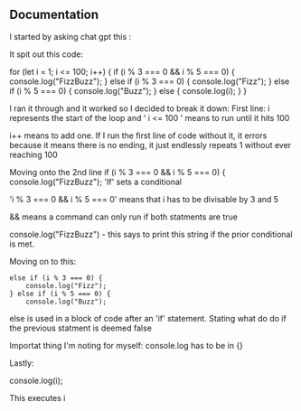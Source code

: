 ## Documentation

I started by asking chat gpt this : 


It spit out this code:

for (let i = 1; i <= 100; i++) {
    if (i % 3 === 0 && i % 5 === 0) {
        console.log("FizzBuzz");
    } else if (i % 3 === 0) {
        console.log("Fizz");
    } else if (i % 5 === 0) {
        console.log("Buzz");
    } else {
        console.log(i);
    }
}

I ran it through and it worked so I decided to break it down:
First line: 
i represents the start of the loop and ' i <= 100 ' means to run until it hits 100

i++ means to add one. If I run the first line of code without it, it errors because it means there is no ending, it just endlessly repeats 1 without ever reaching 100

Moving onto the 2nd line
    if (i % 3 === 0 && i % 5 === 0) {
        console.log("FizzBuzz");
'If' sets a conditional

'i % 3 === 0 && i % 5 === 0' means that i has to be divisable by 3 and 5

&& means a command can only run if both statments are true

console.log("FizzBuzz") - this says to print this string if the prior conditional is met.

Moving on to this:

	else if (i % 3 === 0) {
        console.log("Fizz");
    } else if (i % 5 === 0) {
        console.log("Buzz");
else is used in a block of code after an 'if' statement. Stating what do do if the previous statment is deemed false

Importat thing I'm noting for myself: console.log has to be in {}

Lastly:

console.log(i);

This executes i